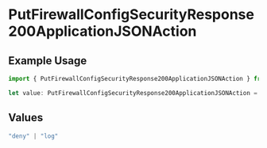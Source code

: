 # PutFirewallConfigSecurityResponse200ApplicationJSONAction

## Example Usage

```typescript
import { PutFirewallConfigSecurityResponse200ApplicationJSONAction } from "@vercel/sdk/models/putfirewallconfigop.js";

let value: PutFirewallConfigSecurityResponse200ApplicationJSONAction = "log";
```

## Values

```typescript
"deny" | "log"
```